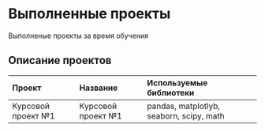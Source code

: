 # Выполненные проекты

Выполненые проекты за время обучения

## Описание проектов

| Проект | Название | Используемые библиотеки |
| :---------- | :---------- | :---------- |
| Курсовой проект №1 | Курсовой проект №1 | pandas, matplotlyb, seaborn, scipy, math |
